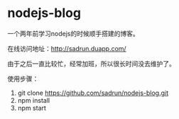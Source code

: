# nodejs-blog
一个两年前学习nodejs的时候顺手搭建的博客。

在线访问地址：http://sadrun.duapp.com/

由于之后一直比较忙，经常加班，所以很长时间没去维护了。

使用步骤：
1. git clone https://github.com/sadrun/nodejs-blog.git
2. npm install
3. npm start

 
